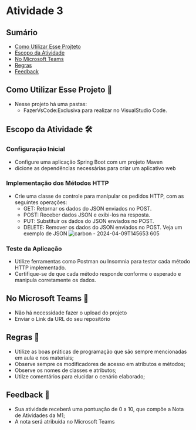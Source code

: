 # Atividade 3

## Sumário 
- [Como Utilizar Esse Projteto](#como-utilizar-esse-projeto-)
- [Escopo da Atividade ](#escopo-da-atividade-)
- [No Microsoft Teams](#no-microsoft-teams--)
- [Regras](#regras-)
- [Feedback](#feedback-)

## Como Utilizar Esse Projeto 📁

- Nesse projeto há uma pastas:
    - FazerVsCode:Exclusiva para realizar no VisualStudio Code. 


## Escopo da Atividade 🛠️

### Configuração Inicial 
- Configure uma aplicação Spring Boot com um projeto Maven
- dicione as dependências necessárias para criar um aplicativo web
### Implementação dos Métodos HTTP
- Crie uma classe de controle para manipular os pedidos HTTP, com as seguintes operações:
  - GET: Retornar os dados do JSON enviados no POST.
  - POST: Receber dados JSON e exibi-los na resposta.
  - PUT: Substituir os dados do JSON enviados no POST.
  - DELETE: Remover os dados do JSON enviados no POST.
Veja um exemplo de JSON
![carbon - 2024-04-09T145653 605](https://github.com/FATECFV2024/atividade-3-ds/assets/98854868/c9f827f4-d432-44aa-a93f-5bc00a0f1acb)

### Teste da Aplicação
- Utilize ferramentas como Postman ou Insomnia para testar cada método HTTP implementado.
- Certifique-se de que cada método responde conforme o esperado e manipula corretamente os dados.


## No Microsoft Teams  👥

- Não há necessidade fazer o upload do projeto 
- Enviar o Link da URL do seu repositório

## Regras 📄

- Utilize as boas práticas de programação que são sempre mencionadas em aula e nos materiais; 
- Observe sempre os modificadores de acesso em atributos e métodos;
- Observe os nomes de classes e atributos;
- Utilze comentários para elucidar o cenário elaborado;

## Feedback 📨
-  Sua atividade receberá uma pontuação de 0 a 10, que compõe a Nota de Atividades da M1;
-  A nota será atribuída no Microsoft Teams

